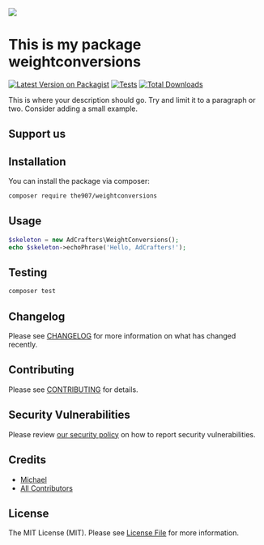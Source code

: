 
[<img src="https://github-ads.s3.eu-central-1.amazonaws.com/support-ukraine.svg?t=1" />](https://supportukrainenow.org)

# This is my package weightconversions

[![Latest Version on Packagist](https://img.shields.io/packagist/v/the907/weightconversions.svg?style=flat-square)](https://packagist.org/packages/the907/weightconversions)
[![Tests](https://github.com/the907/weightconversions/actions/workflows/run-tests.yml/badge.svg?branch=main)](https://github.com/the907/weightconversions/actions/workflows/run-tests.yml)
[![Total Downloads](https://img.shields.io/packagist/dt/the907/weightconversions.svg?style=flat-square)](https://packagist.org/packages/the907/weightconversions)

This is where your description should go. Try and limit it to a paragraph or two. Consider adding a small example.

## Support us

## Installation

You can install the package via composer:

```bash
composer require the907/weightconversions
```

## Usage

```php
$skeleton = new AdCrafters\WeightConversions();
echo $skeleton->echoPhrase('Hello, AdCrafters!');
```

## Testing

```bash
composer test
```

## Changelog

Please see [CHANGELOG](CHANGELOG.md) for more information on what has changed recently.

## Contributing

Please see [CONTRIBUTING](https://github.com/spatie/.github/blob/main/CONTRIBUTING.md) for details.

## Security Vulnerabilities

Please review [our security policy](../../security/policy) on how to report security vulnerabilities.

## Credits

- [Michael](https://github.com/the907)
- [All Contributors](../../contributors)

## License

The MIT License (MIT). Please see [License File](LICENSE.md) for more information.
